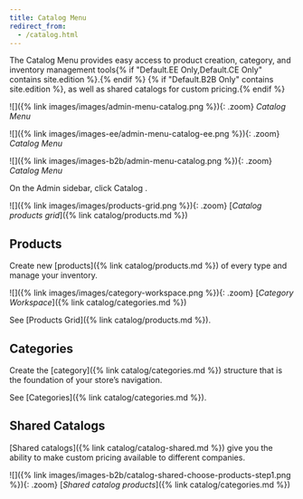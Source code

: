 ```yaml
---
title: Catalog Menu
redirect_from:
  - /catalog.html
---
```


The Catalog Menu provides easy access to product creation, category, and inventory management tools{% if "Default.EE Only,Default.CE Only" contains site.edition %}.{% endif %} {% if "Default.B2B Only" contains site.edition %}, as well as shared catalogs for custom pricing.{% endif %}

<!--{% if "Default.CE Only" contains site.edition %}-->
![]({% link images/images/admin-menu-catalog.png %}){: .zoom}
_Catalog Menu_
<!--{% endif %}-->
<!--{% if "Default.EE Only" contains site.edition %}-->
![]({% link images/images-ee/admin-menu-catalog-ee.png %}){: .zoom}
_Catalog Menu_
<!--{% endif %}-->
<!--{% if "Default.B2B Only" contains site.edition %}-->
![]({% link images/images-b2b/admin-menu-catalog.png %}){: .zoom}
_Catalog Menu_
<!--{% endif %}-->

On the Admin sidebar, click <span class="btn"> Catalog </span>.

![]({% link images/images/products-grid.png %}){: .zoom}
[_Catalog products grid_]({% link catalog/products.md %})

## Products

Create new [products]({% link catalog/products.md %}) of every type and manage your inventory.

![]({% link images/images/category-workspace.png %}){: .zoom}
[_Category Workspace_]({% link catalog/categories.md %})

See [Products Grid]({% link catalog/products.md %}).

## Categories

Create the [category]({% link catalog/categories.md %}) structure that is the foundation of your store’s navigation.

See [Categories]({% link catalog/categories.md %}).

<!--{% if "Default.B2B Only" contains site.edition %}-->

## Shared Catalogs

[Shared catalogs]({% link catalog/catalog-shared.md %}) give you the ability to make custom pricing available to different companies.

![]({% link images/images-b2b/catalog-shared-choose-products-step1.png %}){: .zoom}
[_Shared catalog products_]({% link catalog/categories.md %})
<!--{% endif %}-->
